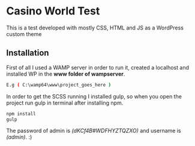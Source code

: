 
# Casino World Test
This is a test developed with mostly CSS, HTML and JS as a WordPress custom theme

## Installation
First of all I used a WAMP server in order to run it, created a localhost and installed WP in the **www folder of wampserver**. 
```bash
E.g ( C:\wamp64\www\project_goes_here )
```
In order to get the SCSS running I installed gulp, so when you open the project run gulp in terminal after installing npm.
```bash
npm install 
gulp
```
The password of admin is _(dKCf4B#WDFHYZTQZXO)_ and username is _(admin)_. :)

